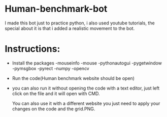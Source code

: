 # Human-benchmark-bot
I made this bot just to practice python, i also used youtube tutorials, the special about it is that i added a realistic movement to the bot.

# Instructions:
- Install the packages
  -mouseinfo
  -mouse
  -pythonautogui
  -pygetwindow
  -pymsgbox
  -pyrect
  -numpy
  -opencv

- Run the code(Human benchmark website should be open)
- you can also run it without opening the code with a text editor, just left click on the file and it will open with CMD.

  You can also use it with a different website you just need to apply your changes on the code and the grid.PNG.
